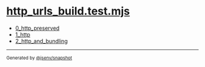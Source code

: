 # [http_urls_build.test.mjs](../http_urls_build.test.mjs)


- [0_http_preserved](0_http_preserved/0_http_preserved.md)
- [1_http](1_http/1_http.md)
- [2_http_and_bundling](2_http_and_bundling/2_http_and_bundling.md)

---

<sub>
  Generated by <a href="https://github.com/jsenv/core/tree/main/packages/independent/snapshot">@jsenv/snapshot</a>
</sub>
